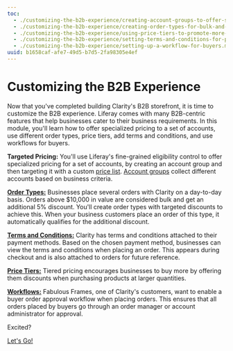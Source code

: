 ```yaml
---
toc:
  - ./customizing-the-b2b-experience/creating-account-groups-to-offer-specialized-pricing.md
  - ./customizing-the-b2b-experience/creating-order-types-for-bulk-and-regular-orders.md
  - ./customizing-the-b2b-experience/using-price-tiers-to-promote-more-buying.md
  - ./customizing-the-b2b-experience/setting-terms-and-conditions-for-payment-methods-and-shipping-options.md
  - ./customizing-the-b2b-experience/setting-up-a-workflow-for-buyers.md
uuid: b1658caf-afe7-49d5-b7d5-2fa98305e4ef
---
```

# Customizing the B2B Experience

Now that you've completed building Clarity's B2B storefront, it is time to customize the B2B experience. Liferay comes with many B2B-centric features that help businesses cater to their business requirements. In this module, you'll learn how to offer specialized pricing to a set of accounts, use different order types, price tiers, add terms and conditions, and use workflows for buyers. 

**Targeted Pricing:** You'll use Liferay's fine-grained eligibility control to offer specialized pricing for a set of accounts, by creating an account group and then targeting it with a custom [price list](https://learn.liferay.com/w/commerce/pricing/creating-a-price-list). [Account groups](https://learn.liferay.com/w/dxp/users-and-permissions/accounts/account-groups) collect different accounts based on business criteria. 

[**Order Types:**](https://learn.liferay.com/w/commerce/order-management/order-types) Businesses place several orders with Clarity on a day-to-day basis. Orders above $10,000 in value are considered bulk and get an additional 5% discount. You'll create order types with targeted discounts to achieve this. When your business customers place an order of this type, it automatically qualifies for the additional discount.

[**Terms and Conditions:**](https://learn.liferay.com/w/commerce/order-management/terms-and-conditions) Clarity has terms and conditions attached to their payment methods. Based on the chosen payment method, businesses can view the terms and conditions when placing an order. This appears during checkout and is also attached to orders for future reference. 

[**Price Tiers:**](https://learn.liferay.com/w/commerce/pricing/using-price-tiers) Tiered pricing encourages businesses to buy more by offering them discounts when purchasing products at larger quantities.

[**Workflows:**](https://learn.liferay.com/w/commerce/order-management/order-workflows/introduction-to-order-workflows) Fabulous Frames, one of Clarity's customers, want to enable a buyer order approval workflow when placing orders. This ensures that all orders placed by buyers go through an order manager or account administrator for approval.

Excited? 

[Let's Go!](./customizing-the-b2b-experience/creating-account-groups-to-offer-specialized-pricing.md)
